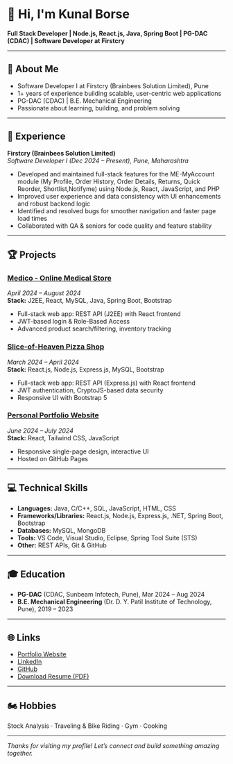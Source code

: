 # 👋 Hi, I'm Kunal Borse

**Full Stack Developer | Node.js, React.js, Java, Spring Boot | PG-DAC (CDAC) | Software Developer at Firstcry**

---

## 📌 About Me

- Software Developer I at Firstcry (Brainbees Solution Limited), Pune
- 1+ years of experience building scalable, user-centric web applications
- PG-DAC (CDAC) | B.E. Mechanical Engineering
- Passionate about learning, building, and problem solving

---

## 🚀 Experience

**Firstcry (Brainbees Solution Limited)**  
_Software Developer I (Dec 2024 – Present), Pune, Maharashtra_
- Developed and maintained full-stack features for the ME-MyAccount module (My Profile, Order History, Order Details, Returns, Quick Reorder, Shortlist,Notifyme) using Node.js, React, JavaScript, and PHP
- Improved user experience and data consistency with UI enhancements and robust backend logic
- Identified and resolved bugs for smoother navigation and faster page load times
- Collaborated with QA & seniors for code quality and feature stability

---

## 🏆 Projects

### [Medico - Online Medical Store](#)
_April 2024 – August 2024_  
**Stack:** J2EE, React, MySQL, Java, Spring Boot, Bootstrap  
- Full-stack web app: REST API (J2EE) with React frontend  
- JWT-based login & Role-Based Access  
- Advanced product search/filtering, inventory tracking

### [Slice-of-Heaven Pizza Shop](#)
_March 2024 – April 2024_  
**Stack:** React.js, Node.js, Express.js, MySQL, Bootstrap  
- Full-stack web app: REST API (Express.js) with React frontend  
- JWT authentication, CryptoJS-based data security  
- Responsive UI with Bootstrap 5

### [Personal Portfolio Website](https://kunalborse24.github.io/Portfolio/)  
_June 2024 – July 2024_  
**Stack:** React, Tailwind CSS, JavaScript  
- Responsive single-page design, interactive UI  
- Hosted on GitHub Pages

---

## 💻 Technical Skills

- **Languages:** Java, C/C++, SQL, JavaScript, HTML, CSS
- **Frameworks/Libraries:** React.js, Node.js, Express.js, .NET, Spring Boot, Bootstrap
- **Databases:** MySQL, MongoDB
- **Tools:** VS Code, Visual Studio, Eclipse, Spring Tool Suite (STS)
- **Other:** REST APIs, Git & GitHub

---

## 🎓 Education

- **PG-DAC** (CDAC, Sunbeam Infotech, Pune), Mar 2024 – Aug 2024
- **B.E. Mechanical Engineering** (Dr. D. Y. Patil Institute of Technology, Pune), 2019 – 2023

---

## 🌐 Links

- [Portfolio Website](https://kunalborse24.github.io/Portfolio/)
- [LinkedIn](https://www.linkedin.com/in/kunal-borse-72b78b202/)
- [GitHub](https://github.com/kunalborse24)
- [Download Resume (PDF)](https://drive.google.com/file/d/1Mt4iW5ynbi9pbFjQALxj-RMYudkTC9T1/view?usp=drive_link)

---

## 🏍️ Hobbies

Stock Analysis · Traveling & Bike Riding · Gym · Cooking

---

_Thanks for visiting my profile! Let’s connect and build something amazing together._
